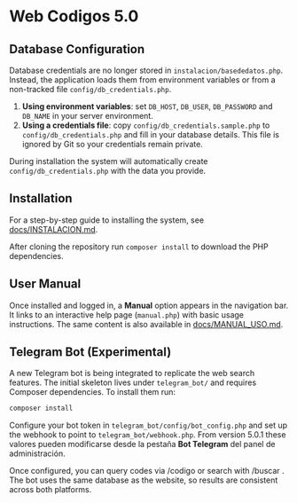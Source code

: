 # Web Codigos 5.0

## Database Configuration

Database credentials are no longer stored in `instalacion/basededatos.php`.
Instead, the application loads them from environment variables or from a
non-tracked file `config/db_credentials.php`.

1. **Using environment variables**: set `DB_HOST`, `DB_USER`, `DB_PASSWORD`
   and `DB_NAME` in your server environment.
2. **Using a credentials file**: copy `config/db_credentials.sample.php` to
   `config/db_credentials.php` and fill in your database details. This file is
   ignored by Git so your credentials remain private.

During installation the system will automatically create
`config/db_credentials.php` with the data you provide.

## Installation

For a step-by-step guide to installing the system, see
[docs/INSTALACION.md](docs/INSTALACION.md).

After cloning the repository run `composer install` to download the PHP
dependencies.

## User Manual

Once installed and logged in, a **Manual** option appears in the navigation bar.
It links to an interactive help page (`manual.php`) with basic usage
instructions. The same content is also available in
[docs/MANUAL_USO.md](docs/MANUAL_USO.md).

## Telegram Bot (Experimental)

A new Telegram bot is being integrated to replicate the web search features. The initial skeleton lives under `telegram_bot/` and requires Composer dependencies. To install them run:

```bash
composer install
```

Configure your bot token in `telegram_bot/config/bot_config.php` and set up the webhook to point to `telegram_bot/webhook.php`.
From version 5.0.1 these valores pueden modificarse desde la pestaña **Bot Telegram** del panel de administración.


Once configured, you can query codes via /codigo <id> or search with /buscar <palabras>. The bot uses the same database as the website, so results are consistent across both platforms.

